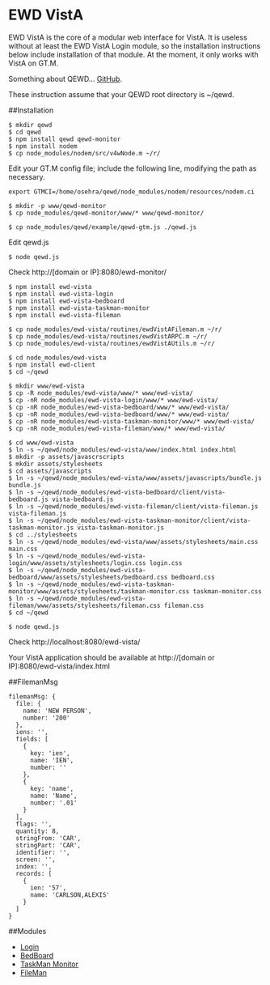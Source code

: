 # EWD VistA

EWD VistA is the core of a modular web interface for VistA. It is useless without at least the EWD VistA Login module, so the installation instructions below include installation of that module. At the moment, it only works with VistA on GT.M. 

Something about QEWD... [GitHub](https://github.com/robtweed/qewd).

These instruction assume that your QEWD root directory is ~/qewd.

##Installation

````
$ mkdir qewd
$ cd qewd
$ npm install qewd qewd-monitor
$ npm install nodem
$ cp node_modules/nodem/src/v4wNode.m ~/r/
````

Edit your GT.M config file; include the following line, modifying the path as necessary.

````
export GTMCI=/home/osehra/qewd/node_modules/nodem/resources/nodem.ci
````

````
$ mkdir -p www/qewd-monitor
$ cp node_modules/qewd-monitor/www/* www/qewd-monitor/

$ cp node_modules/qewd/example/qewd-gtm.js ./qewd.js
````

Edit qewd.js

````
$ node qewd.js
````

Check http://[domain or IP]:8080/ewd-monitor/

````
$ npm install ewd-vista
$ npm install ewd-vista-login
$ npm install ewd-vista-bedboard
$ npm install ewd-vista-taskman-monitor
$ npm install ewd-vista-fileman

$ cp node_modules/ewd-vista/routines/ewdVistAFileman.m ~/r/
$ cp node_modules/ewd-vista/routines/ewdVistARPC.m ~/r/
$ cp node_modules/ewd-vista/routines/ewdVistAUtils.m ~/r/

$ cd node_modules/ewd-vista
$ npm install ewd-client
$ cd ~/qewd

$ mkdir www/ewd-vista
$ cp -R node_modules/ewd-vista/www/* www/ewd-vista/
$ cp -nR node_modules/ewd-vista-login/www/* www/ewd-vista/
$ cp -nR node_modules/ewd-vista-bedboard/www/* www/ewd-vista/
$ cp -nR node_modules/ewd-vista-bedboard/www/* www/ewd-vista/
$ cp -nR node_modules/ewd-vista-taskman-monitor/www/* www/ewd-vista/
$ cp -nR node_modules/ewd-vista-fileman/www/* www/ewd-vista/

$ cd www/ewd-vista
$ ln -s ~/qewd/node_modules/ewd-vista/www/index.html index.html
$ mkdir -p assets/javascrscripts
$ mkdir assets/stylesheets
$ cd assets/javascripts
$ ln -s ~/qewd/node_modules/ewd-vista/www/assets/javascripts/bundle.js bundle.js
$ ln -s ~/qewd/node_modules/ewd-vista-bedboard/client/vista-bedboard.js vista-bedboard.js
$ ln -s ~/qewd/node_modules/ewd-vista-fileman/client/vista-fileman.js vista-fileman.js
$ ln -s ~/qewd/node_modules/ewd-vista-taskman-monitor/client/vista-taskman-monitor.js vista-taskman-monitor.js
$ cd ../stylesheets
$ ln -s ~/qewd/node_modules/ewd-vista/www/assets/stylesheets/main.css main.css
$ ln -s ~/qewd/node_modules/ewd-vista-login/www/assets/stylesheets/login.css login.css
$ ln -s ~/qewd/node_modules/ewd-vista-bedboard/www/assets/stylesheets/bedboard.css bedboard.css
$ ln -s ~/qewd/node_modules/ewd-vista-taskman-monitor/www/assets/stylesheets/taskman-monitor.css taskman-monitor.css
$ ln -s ~/qewd/node_modules/ewd-vista-fileman/www/assets/stylesheets/fileman.css fileman.css
$ cd ~/qewd

$ node qewd.js
````

Check http://localhost:8080/ewd-vista/

Your VistA application should be available at http://[domain or IP]:8080/ewd-vista/index.html

##FilemanMsg

````
filemanMsg: {
  file: {
    name: 'NEW PERSON',
    number: '200'
  },
  iens: '',
  fields: [
    {
      key: 'ien',
      name: 'IEN',
      number: ''
    },
    {
      key: 'name',
      name: 'Name',
      number: '.01'
    }
  ],
  flags: '',
  quantity: 8,
  stringFrom: 'CAR',
  stringPart: 'CAR',
  identifier: '',
  screen: '',
  index: '',
  records: [
    {
      ien: '57',
      name: 'CARLSON,ALEXIS'
    }
  ]
}
````

##Modules

* [Login](https://github.com/shabiel/ewd-vista-login)
* [BedBoard](https://github.com/shabiel/ewd-vista-bedboard)
* [TaskMan Monitor](https://github.com/shabiel/ewd-taskman-monitor)
* [FileMan](https://github.com/shabiel/ewd-vista-fileman)
